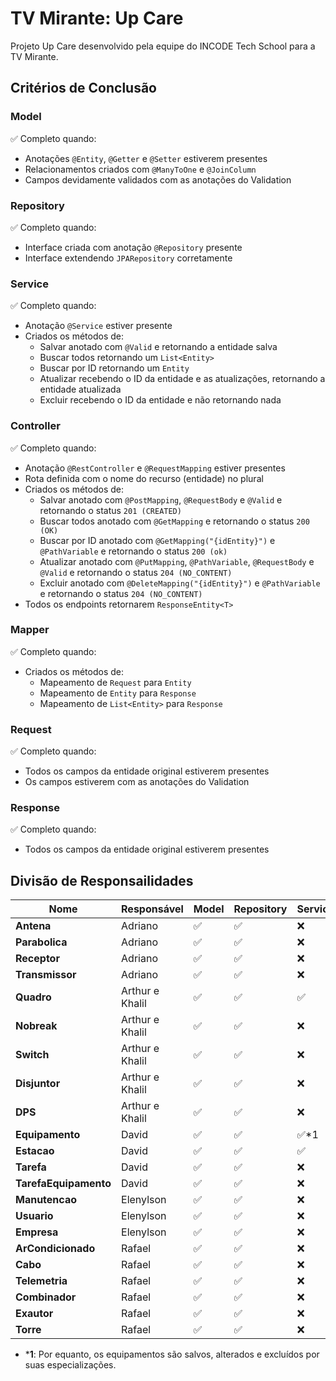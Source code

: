 
# TV Mirante: Up Care

Projeto Up Care desenvolvido pela equipe do INCODE Tech School para a TV Mirante.

## Critérios de Conclusão

### Model
✅ Completo quando:
- Anotações `@Entity`, `@Getter` e `@Setter` estiverem presentes
- Relacionamentos criados com `@ManyToOne` e `@JoinColumn`
- Campos devidamente validados com as anotações do Validation

### Repository
✅ Completo quando:
- Interface criada com anotação `@Repository` presente
- Interface extendendo `JPARepository` corretamente

### Service
✅ Completo quando:
- Anotação `@Service` estiver presente
- Criados os métodos de: 
    - Salvar anotado com `@Valid` e retornando a entidade salva
    - Buscar todos retornando um `List<Entity>`
    - Buscar por ID retornando um `Entity`
    - Atualizar recebendo o ID da entidade e as atualizações, retornando a entidade atualizada
    - Excluir recebendo o ID da entidade e não retornando nada

### Controller
✅ Completo quando:
- Anotação `@RestController` e `@RequestMapping` estiver presentes
- Rota definida com o nome do recurso (entidade) no plural
- Criados os métodos de: 
    - Salvar anotado com `@PostMapping`,  `@RequestBody` e `@Valid` e retornando o status `201 (CREATED)`
    - Buscar todos anotado com `@GetMapping` e retornando o status `200 (OK)`
    - Buscar por ID anotado com `@GetMapping("{idEntity}")` e `@PathVariable` e retornando o status `200 (ok)`
    - Atualizar anotado com `@PutMapping`, `@PathVariable`, `@RequestBody` e `@Valid` e retornando o status `204 (NO_CONTENT)`
    - Excluir anotado com `@DeleteMapping("{idEntity}")` e `@PathVariable` e retornando o status `204 (NO_CONTENT)`
- Todos os endpoints retornarem `ResponseEntity<T>`

### Mapper
✅ Completo quando:
- Criados os métodos de:
    - Mapeamento de `Request` para `Entity`
    - Mapeamento de `Entity` para `Response`
    - Mapeamento de `List<Entity>` para `Response`

### Request
✅ Completo quando:
- Todos os campos da entidade original estiverem presentes
- Os campos estiverem com as anotações do Validation

### Response
✅ Completo quando:
- Todos os campos da entidade original estiverem presentes


## Divisão de Responsailidades
|Nome                 |Responsável    |Model|Repository|Service|Controller|Request|Response|Mapper|
|---------------------|---------------|-----|----------|------ |----------|-------|--------|------|
|**Antena**           |Adriano        |✅  |✅        |❌    |❌        |❌    |✅      |❌   |
|**Parabolica**       |Adriano        |✅  |✅        |❌    |❌        |❌    |✅      |❌   |
|**Receptor**         |Adriano        |✅  |✅        |❌    |❌        |❌    |✅      |❌   |
|**Transmissor**      |Adriano        |✅  |✅        |❌    |❌        |❌    |✅      |❌   |
|**Quadro**           |Arthur e Khalil|✅  |✅        |✅    |✅        |✅    |✅      |✅   |
|**Nobreak**          |Arthur e Khalil|✅  |✅        |❌    |❌        |❌    |❌      |❌   |
|**Switch**           |Arthur e Khalil|✅  |✅        |❌    |❌        |❌    |❌      |❌   |
|**Disjuntor**        |Arthur e Khalil|✅  |✅        |❌    |❌        |❌    |❌      |❌   |
|**DPS**              |Arthur e Khalil|✅  |✅        |❌    |❌        |❌    |❌      |❌   |
|**Equipamento**      |David          |✅  |✅        |✅*1  |✅*1      |✅    |✅      |✅   |
|**Estacao**          |David          |✅  |✅        |✅    |✅        |✅    |✅      |✅   |
|**Tarefa**           |David          |✅  |✅        |❌    |❌        |❌    |✅      |❌   |
|**TarefaEquipamento**|David          |✅  |✅        |❌    |❌        |❌    |✅      |❌   |
|**Manutencao**       |Elenylson      |✅  |✅        |❌    |❌        |❌    |✅      |❌   |
|**Usuario**          |Elenylson      |✅  |✅        |❌    |❌        |❌    |✅      |❌   |
|**Empresa**          |Elenylson      |✅  |✅        |❌    |❌        |❌    |✅      |❌   |
|**ArCondicionado**   |Rafael         |✅  |✅        |❌    |❌        |✅    |❌      |❌   |
|**Cabo**             |Rafael         |✅  |✅        |❌    |❌        |❌    |✅      |❌   |
|**Telemetria**       |Rafael         |✅  |✅        |❌    |❌        |❌    |❌      |❌   |
|**Combinador**       |Rafael         |✅  |✅        |❌    |❌        |❌    |❌      |❌   |
|**Exautor**          |Rafael         |✅  |✅        |❌    |❌        |❌    |❌      |❌   |
|**Torre**            |Rafael         |✅  |✅        |❌    |❌        |❌    |❌      |❌   |

- ***1**: Por equanto, os equipamentos são salvos, alterados e excluídos por suas especializações.